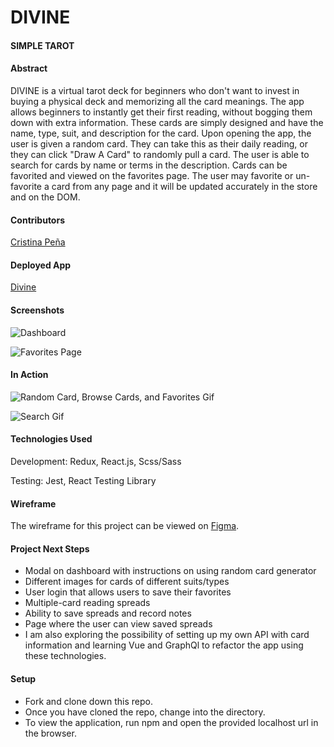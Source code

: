 # DIVINE 
#### SIMPLE TAROT

#### Abstract
DIVINE is a virtual tarot deck for beginners who don't want to invest in buying a physical deck and memorizing all the card meanings. The app allows beginners to instantly get their first reading, without bogging them down with extra information. These cards are simply designed and have the name, type, suit, and description for the card. Upon opening the app, the user is given a random card. They can take this as their daily reading, or they can click "Draw A Card" to randomly pull a card. The user is able to search for cards by name or terms in the description. Cards can be favorited and viewed on the favorites page. The user may favorite or un-favorite a card from any page and it will be updated accurately in the store and on the DOM.

#### Contributors
[Cristina Peña](https://github.com/CLPena)

#### Deployed App
[Divine](https://divine-simple-tarot.herokuapp.com/)

#### Screenshots
![Dashboard](https://i.imgur.com/6yeZECL.png)

![Favorites Page](https://i.imgur.com/HxeML8I.png)

#### In Action
![Random Card, Browse Cards, and Favorites Gif](https://i.imgur.com/gtYk0rK.gif)

![Search Gif](https://i.imgur.com/02eY3jS.gif)


#### Technologies Used
Development: Redux, React.js, Scss/Sass

Testing: Jest, React Testing Library

#### Wireframe
The wireframe for this project can be viewed on [Figma](https://www.figma.com/file/GOAV18OUrx45oj2WUqfal0/DIVINE?node-id=0%3A1).

#### Project Next Steps
- Modal on dashboard with instructions on using random card generator
- Different images for cards of different suits/types
- User login that allows users to save their favorites
- Multiple-card reading spreads
- Ability to save spreads and record notes
- Page where the user can view saved spreads
- I am also exploring the possibility of setting up my own API with card information and learning Vue and GraphQl to refactor the app using these technologies.

#### Setup
- Fork and clone down this repo.
- Once you have cloned the repo, change into the directory.
- To view the application, run npm and open the provided localhost url in the browser.
